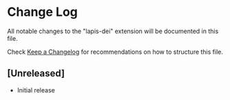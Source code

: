# Change Log

All notable changes to the "lapis-dei" extension will be documented in this file.

Check [Keep a Changelog](http://keepachangelog.com/) for recommendations on how to structure this file.

## [Unreleased]

- Initial release
